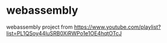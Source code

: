 # webassembly
webassembly project from https://www.youtube.com/playlist?list=PL1QSoy44luSRB0XiRWPo1e1OE4hqtOTcJ
